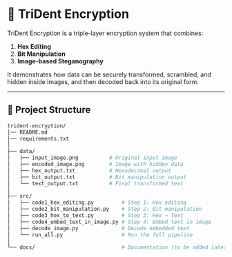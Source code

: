# 🔐 TriDent Encryption

TriDent Encryption is a triple-layer encryption system that combines:
1. **Hex Editing**
2. **Bit Manipulation**
3. **Image-based Steganography**

It demonstrates how data can be securely transformed, scrambled, and hidden inside images, and then decoded back into its original form.

---

## 📂 Project Structure

```bash
trident-encryption/
│── README.md
│── requirements.txt
│
├── data/
│   ├── input_image.png          # Original input image
│   ├── encoded_image.png        # Image with hidden data
│   ├── hex_output.txt           # Hexadecimal output
│   ├── bit_output.txt           # Bit manipulation output
│   └── text_output.txt          # Final transformed text
│
├── src/
│   ├── code1_hex_editing.py         # Step 1: Hex editing
│   ├── code2_bit_manipulation.py    # Step 2: Bit manipulation
│   ├── code3_hex_to_text.py         # Step 3: Hex → Text
│   ├── code4_embed_text_in_image.py # Step 4: Embed text in image
│   ├── decode_image.py              # Decode embedded text
│   └── run_all.py                   # Run the full pipeline
│
└── docs/                            # Documentation (to be added later)
